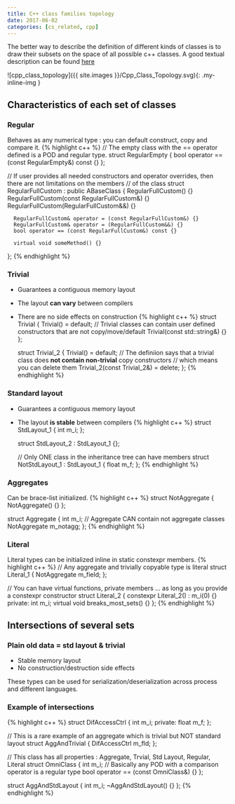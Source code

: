 ```yaml
---
title: C++ class families topology
date: 2017-06-02
categories: [cs_related, cpp]
---
```


The better way to describe the definition of different kinds of classes is to draw their subsets on the space of all possible c++ classes.
A good textual description can be found [here][0]

![cpp_class_topology]({{ site.images }}/Cpp_Class_Topology.svg){: .my-inline-img }

## Characteristics of each set of classes

### Regular

Behaves as any numerical type : you can default construct, copy and compare it.
{% highlight c++ %}
  // The empty class with the == operator defined is a POD and regular type.
  struct RegularEmpty { 
      bool operator == (const RegularEmpty&) const {}
  };

  // If user provides all needed constructors and operator overrides, then there are not limitations on the members
  // of the class
  struct RegularFullCustom : public ABaseClass { 
      RegularFullCustom() {}
      RegularFullCustom(const RegularFullCustom&) {}
      RegularFullCustom(RegularFullCustom&&) {}

      RegularFullCustom& operator = (const RegularFullCustom&) {}
      RegularFullCustom& operator = (RegularFullCustom&&) {}
      bool operator == (const RegularFullCustom&) const {}

      virtual void someMethod() {}
  };
{% endhighlight %}

### Trivial

* Guarantees a contiguous memory layout
* The layout **can vary** between compilers
* There are no side effects on construction
{% highlight c++ %}
  struct Trivial { 
      Trivial() = default;
      // Trivial classes can contain user defined constructors that are not copy/move/default
      Trivial(const std::string&) {}
  };

  struct Trivial_2 { 
      Trivial() = default;
      // The definiion says that a trivial class does **not contain non-trivial** copy constructors
      // which means you can delete them
      Trivial_2(const Trivial_2&) = delete;
  };
{% endhighlight %}

### Standard layout

* Guarantees a contiguous memory layout
* The layout **is stable** between compilers
{% highlight c++ %}
  struct StdLayout_1 { 
      int m_i;
  };

  struct StdLayout_2 : StdLayout_1 {};

  // Only ONE class in the inheritance tree can have members
  struct NotStdLayout_1 : StdLayout_1 {
    float m_f;
  };
{% endhighlight %}

### Aggregates

Can be brace-list initialized.
{% highlight c++ %}
  struct NotAggregate { 
      NotAggregate() {}
  };

  struct Aggregate { 
      int m_i;
      // Aggregate CAN contain not aggregate classes
      NotAggregate m_notagg;
  };
{% endhighlight %}

### Literal

Literal types can be initialized inline in static constexpr members.
{% highlight c++ %}
  // Any aggregate and trivially copyable type is literal
  struct Literal_1 {
      NotAggregate m_field;
  };

  // You can have virtual functions, private members ... as long as you provide a constexpr constructor
  struct Literal_2 { 
      constexpr Literal_2() : m_i(0) {}
      private:
      int m_i;
      virtual void breaks_most_sets() {}
  };
{% endhighlight %}

## Intersections of several sets

### Plain old data = std layout & trivial

* Stable memory layout
* No construction/destruction side effects

These types can be used for serialization/deserialization across process and different languages.

### Example of intersections

{% highlight c++ %}
  struct DifAccessCtrl { 
      int m_i;
      private:
      float m_f;
  };

  // This is a rare example of an aggregate which is trivial but NOT standard layout
  struct AggAndTrivial {
      DifAccessCtrl m_fld;
  };

  // This class has all properties : Aggregate, Trvial, Std Layout, Regular, Literal
  struct OmniClass { 
      int m_i;
      // Basically any POD with a comparison operator is a regular type
      bool operator == (const OmniClass&) {}
  };

  struct AggAndStdLayout { 
      int m_i;
      ~AggAndStdLayout() {}
  };
{% endhighlight %}

[0]: https://stackoverflow.com/questions/4178175/what-are-aggregates-and-pods-and-how-why-are-they-special
